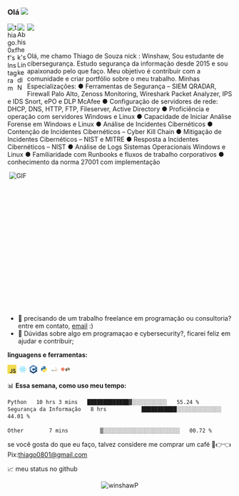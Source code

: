 ### Olá <img src="https://media.giphy.com/media/hvRJCLFzcasrR4ia7z/giphy.gif" width="25px">
<a href="https://www.instagram.com/thiago.0xff/">
  <img align="left" alt="thiago.0xff's Instagram" width="22px" src="https://raw.githubusercontent.com/hussainweb/hussainweb/main/icons/instagram.png" />
</a>
</a>
<a href="https://www.linkedin.com/in/thiago-de-souza-ramos-171819210/">
  <img align="left" alt="Abhishek's LinkedIN" width="22px" src="https://img.shields.io/badge/LinkedIn-0077B5?style=for-the-badge&logo=linkedin&logoColor=white" />
</a>

![](https://visitor-badge.glitch.me/badge?page_id=winshawP.winshawP)

<br />

Olá, me chamo Thiago de Souza nick : Winshaw, Sou estudante de cibersegurança. Estudo segurança da informação desde 2015 e sou apaixonado pelo que faço.
Meu objetivo é contribuir com a comunidade e criar portfólio sobre o meu trabalho.
Minhas Especializações:
● Ferramentas de Segurança – SIEM QRADAR, Firewall Palo Alto, Zenoss Monitoring, Wireshark Packet Analyzer, IPS e IDS Snort, ePO e DLP 
McAfee 
● Configuração de servidores de rede: DHCP, DNS, HTTP, FTP, Fileserver, Active Directory 
● Proficiência e operação com servidores Windows e Linux 
● Capacidade de Iniciar Análise Forense em Windows e Linux
● Análise de Incidentes Cibernéticos 
● Contenção de Incidentes Cibernéticos – Cyber Kill Chain 
● Mitigação de Incidentes Cibernéticos – NIST e MITRE 
● Resposta a Incidentes Cibernéticos – NIST 
● Análise de Logs Sistemas Operacionais Windows e Linux 
● Familiaridade com Runbooks e fluxos de trabalho corporativos
● conhecimento da norma 27001 com implementação


  <img align="right" alt="GIF" src="https://github.com/abhisheknaiidu/abhisheknaiidu/blob/master/code.gif?raw=true" width="500" height="320" />
  
- 💼 precisando de um trabalho freelance em programação ou consultoria? entre em contato, [email](mailto:thiago0801@gmail.com) :)
- 💬 Dúvidas sobre algo em programaçao e cybersecurity?, ficarei feliz em ajudar e contribuir;

**linguagens e ferramentas:**  

<code><img height="20" src="https://raw.githubusercontent.com/github/explore/80688e429a7d4ef2fca1e82350fe8e3517d3494d/topics/javascript/javascript.png"></code>
<code><img height="20" src="https://raw.githubusercontent.com/github/explore/80688e429a7d4ef2fca1e82350fe8e3517d3494d/topics/react/react.png"></code>
<code><img height="20" src="https://raw.githubusercontent.com/github/explore/80688e429a7d4ef2fca1e82350fe8e3517d3494d/topics/cpp/cpp.png"></code>
<code><img height="20" src="https://raw.githubusercontent.com/github/explore/80688e429a7d4ef2fca1e82350fe8e3517d3494d/topics/python/python.png"></code>
<code><img height="20" src="https://raw.githubusercontent.com/github/explore/80688e429a7d4ef2fca1e82350fe8e3517d3494d/topics/mysql/mysql.png"></code>
<code><img height="20" src="https://raw.githubusercontent.com/github/explore/80688e429a7d4ef2fca1e82350fe8e3517d3494d/topics/git/git.png"></code>

📊 **Essa semana, como uso meu tempo:**
<!--START_SECTION:waka-->

```text
Python   10 hrs 3 mins   █████████████▓░░░░░░░░░░░   55.24 %
Segurança da Informação   8 hrs           ███████████░░░░░░░░░░░░░░   44.01 %

Other        7 mins          ▒░░░░░░░░░░░░░░░░░░░░░░░░   00.72 %
```

<!--END_SECTION:waka-->

se você gosta do que eu faço, talvez considere me comprar um café 🥺👉👈
Pix:thiago0801@gmail.com





📈 meu status no github

<p align="center"> <img src="https://github-readme-stats.vercel.app/api?username=winshawP&show_icons=true&theme=gotham" alt="winshawP" />
